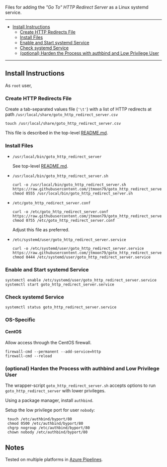 Files for adding the _"Go To" HTTP Redirect Server_ as a Linux systemd service.

----

<!-- python -m md_toc README.md github -->

- [Install Instructions](#install-instructions)
  - [Create HTTP Redirects File](#create-http-redirects-file)
  - [Install Files](#install-files)
  - [Enable and Start systemd Service](#enable-and-start-systemd-service)
  - [Check systemd Service](#check-systemd-service)
  - [(optional) Harden the Process with authbind and Low Privilege User](#optional-harden-the-process-with-authbind-and-low-privilege-user)

----

## Install Instructions

As `root` user,

### Create HTTP Redirects File

Create a tab-separated values file (`'\t'`) with a list of HTTP redirects at
path `/usr/local/share/goto_http_redirect_server.csv`

    touch /usr/local/share/goto_http_redirect_server.csv

This file is described in the top-level [README.md](./../README.md).

### Install Files

- `/usr/local/bin/goto_http_redirect_server`

  See top-level [README.md](./../README.md).

- `/usr/local/bin/goto_http_redirect_server.sh`
  ```
  curl -o /usr/local/bin/goto_http_redirect_server.sh https://raw.githubusercontent.com/jtmoon79/goto_http_redirect_server/master/service/goto_http_redirect_server.sh
  chmod 0555 /usr/local/bin/goto_http_redirect_server.sh
  ```

- `/etc/goto_http_redirect_server.conf`
  ```
  curl -o /etc/goto_http_redirect_server.conf https://raw.githubusercontent.com/jtmoon79/goto_http_redirect_server/master/service/goto_http_redirect_server.conf
  chmod 0755 /etc/goto_http_redirect_server.conf
  ```
  Adjust this file as preferred.

- `/etc/systemd/user/goto_http_redirect_server.service`
  ```
  curl -o /etc/systemd/user/goto_http_redirect_server.service https://raw.githubusercontent.com/jtmoon79/goto_http_redirect_server/master/service/goto_http_redirect_server.service
  chmod 0444 /etc/systemd/user/goto_http_redirect_server.service
  ```

### Enable and Start systemd Service

    systemctl enable /etc/systemd/user/goto_http_redirect_server.service    
    systemctl start goto_http_redirect_server.service

### Check systemd Service

    systemctl status goto_http_redirect_server.service

### OS-Specific

#### CentOS

Allow access through the CentOS firewall.

    firewall-cmd --permanent --add-service=http
    firewall-cmd --reload

### (optional) Harden the Process with authbind and Low Privilege User

The wrapper-script `goto_http_redirect_server.sh` accepts options to run
`goto_http_redirect_server` with lower privileges.

Using a package manager, install `authbind`.

Setup the low privilege port for user `nobody`:

     touch /etc/authbind/byport/80
     chmod 0500 /etc/authbind/byport/80
     chgrp nogroup /etc/authbind/byport/80
     chown nobody /etc/authbind/byport/80

## Notes

Tested on multiple platforms in [Azure Pipelines](../.azure-pipelines/azure-pipelines.yml).
